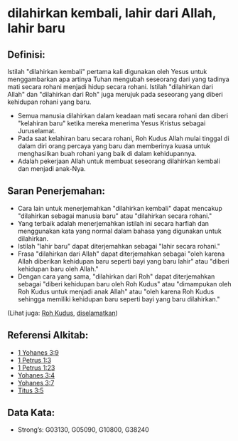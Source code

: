# dilahirkan kembali, lahir dari Allah, lahir baru

## Definisi:

Istilah "dilahirkan kembali" pertama kali digunakan oleh Yesus untuk menggambarkan apa artinya Tuhan mengubah seseorang dari yang tadinya mati secara rohani menjadi hidup secara rohani. Istilah "dilahirkan dari Allah" dan "dilahirkan dari Roh" juga merujuk pada seseorang yang diberi kehidupan rohani yang baru.

* Semua manusia dilahirkan dalam keadaan mati secara rohani dan diberi "kelahiran baru" ketika mereka menerima Yesus Kristus sebagai Juruselamat.
* Pada saat kelahiran baru secara rohani, Roh Kudus Allah mulai tinggal di dalam diri orang percaya yang baru dan memberinya kuasa untuk menghasilkan buah rohani yang baik di dalam kehidupannya.
* Adalah pekerjaan Allah untuk membuat seseorang dilahirkan kembali dan menjadi anak-Nya.

## Saran Penerjemahan:

* Cara lain untuk menerjemahkan "dilahirkan kembali" dapat mencakup "dilahirkan sebagai manusia baru" atau "dilahirkan secara rohani."
* Yang terbaik adalah menerjemahkan istilah ini secara harfiah dan menggunakan kata yang normal dalam bahasa yang digunakan untuk dilahirkan.
* Istilah "lahir baru" dapat diterjemahkan sebagai "lahir secara rohani."
* Frasa "dilahirkan dari Allah" dapat diterjemahkan sebagai "oleh karena Allah diberikan kehidupan baru seperti bayi yang baru lahir" atau "diberi kehidupan baru oleh Allah."
* Dengan cara yang sama, "dilahirkan dari Roh" dapat diterjemahkan sebagai "diberi kehidupan baru oleh Roh Kudus" atau "dimampukan oleh Roh Kudus untuk menjadi anak Allah" atau "oleh karena Roh Kudus sehingga memiliki kehidupan baru seperti bayi yang baru dilahirkan."

(Lihat juga: [Roh Kudus](../kt/holyspirit.md), [diselamatkan](../kt/save.md))

## Referensi Alkitab:

* [1 Yohanes 3:9](rc://en/tn/help/1jn/03/09)
* [1 Petrus 1:3](rc://en/tn/help/1pe/01/03)
* [1 Petrus 1:23](rc://en/tn/help/1pe/01/23)
* [Yohanes 3:4](rc://en/tn/help/jhn/03/04)
* [Yohanes 3:7](rc://en/tn/help/jhn/03/07)
* [Titus 3:5](rc://en/tn/help/tit/03/05)

## Data Kata:

* Strong’s: G03130, G05090, G10800, G38240
